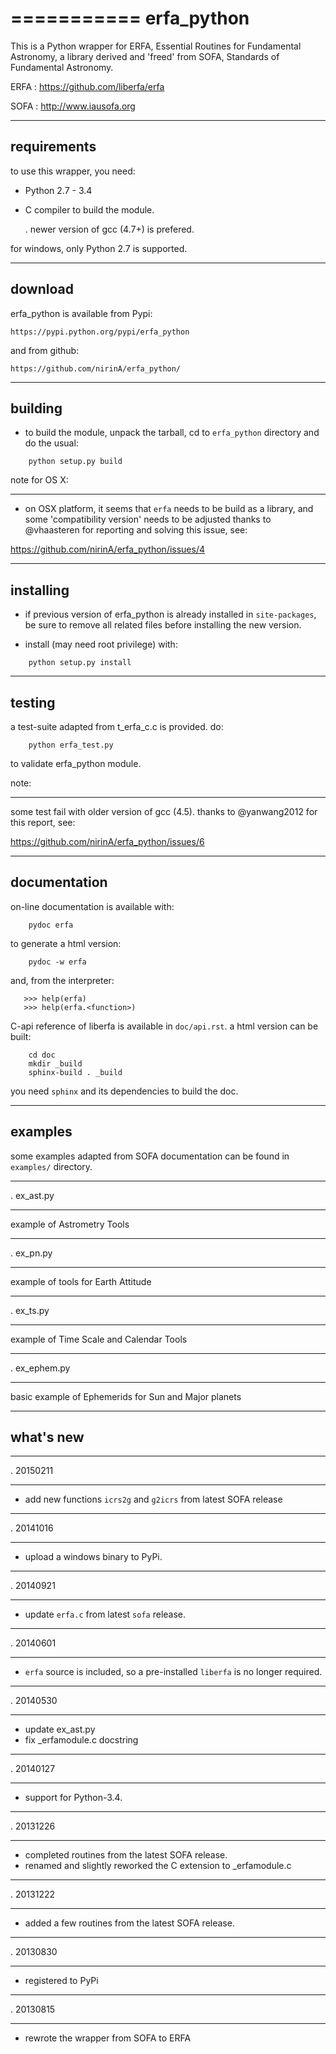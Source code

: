 ===========
erfa_python
===========

This is a Python wrapper for ERFA, Essential Routines for 
Fundamental Astronomy, a library derived and 'freed' from SOFA,
Standards of Fundamental Astronomy.

ERFA : https://github.com/liberfa/erfa

SOFA : http://www.iausofa.org

-----------
requirements
-----------

to use this wrapper, you need:

* Python 2.7 - 3.4

* C compiler to build the module.

  . newer version of gcc (4.7+) is prefered.

for windows, only Python 2.7 is supported.

--------
download
--------

erfa_python is available from Pypi:

    https://pypi.python.org/pypi/erfa_python

and from github:

    https://github.com/nirinA/erfa_python/


------------
building
------------

* to build the module, unpack the tarball,
cd to ``erfa_python`` directory and do the usual:

```
    python setup.py build
```

note for OS X:
**************

* on OSX platform, it seems that ``erfa`` needs to be build as a library,
and some 'compatibility version' needs to be adjusted
thanks to @vhaasteren for reporting and solving this issue, see:

https://github.com/nirinA/erfa_python/issues/4

------------
installing
------------

* if previous version of erfa_python is already installed in ``site-packages``,
be sure to remove all related files before installing the new version.

* install (may need root privilege) with:

```
    python setup.py install
```

-------
testing
-------

a test-suite adapted from t_erfa_c.c is provided.
do:

```
    python erfa_test.py
```

to validate erfa_python module.

note:
*****
some test fail with older version of gcc (4.5).
thanks to @yanwang2012 for this report, see:
    
https://github.com/nirinA/erfa_python/issues/6

-------------
documentation
-------------

on-line documentation is available with:

```
    pydoc erfa
```

to generate a html version:

```
    pydoc -w erfa
```
    
and, from the interpreter:

```
   >>> help(erfa)
   >>> help(erfa.<function>)
```

C-api reference of liberfa is available in ``doc/api.rst``.
a html version can be built:

```
    cd doc   
    mkdir _build  
    sphinx-build . _build
```

you need ``sphinx`` and its dependencies to build the doc.

--------
examples
--------

some examples adapted from SOFA documentation
can be found in ``examples/`` directory.

***********
. ex_ast.py
***********

  example of Astrometry Tools

***********
. ex_pn.py
***********

  example of tools for Earth Attitude 

***********
. ex_ts.py
***********

  example of Time Scale and Calendar Tools

***********
. ex_ephem.py
***********

  basic example of Ephemerids for Sun and Major planets

----------
what's new
----------

***********
. 20150211
***********

- add new functions ``icrs2g`` and ``g2icrs`` from latest SOFA release

***********
. 20141016
**********

- upload a windows binary to PyPi.

***********
. 20140921
**********

- update ``erfa.c`` from latest ``sofa`` release.

***********
. 20140601
**********

- ``erfa`` source is included, so a pre-installed ``liberfa`` is no longer required.

***********
. 20140530
**********

- update ex_ast.py
- fix _erfamodule.c docstring

***********
. 20140127
**********

- support for Python-3.4.

***********
. 20131226
**********

- completed routines from the latest SOFA release.
- renamed and slightly reworked the C extension to _erfamodule.c

***********
. 20131222
**********

- added a few routines from the latest SOFA release.

***********
. 20130830
**********

- registered to PyPi

***********
. 20130815
**********

- rewrote the wrapper from SOFA to ERFA

